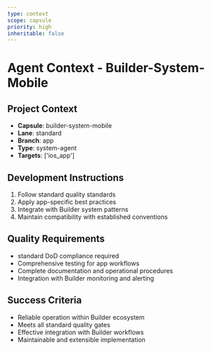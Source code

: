 ```yaml
---
type: context
scope: capsule
priority: high
inheritable: false
---
```


# Agent Context - Builder-System-Mobile

## Project Context
- **Capsule**: builder-system-mobile
- **Lane**: standard
- **Branch**: app
- **Type**: system-agent
- **Targets**: ['ios_app']

## Development Instructions
1. Follow standard quality standards
2. Apply app-specific best practices
3. Integrate with Builder system patterns
4. Maintain compatibility with established conventions

## Quality Requirements
- standard DoD compliance required
- Comprehensive testing for app workflows
- Complete documentation and operational procedures
- Integration with Builder monitoring and alerting

## Success Criteria
- Reliable operation within Builder ecosystem
- Meets all standard quality gates
- Effective integration with Builder workflows
- Maintainable and extensible implementation
